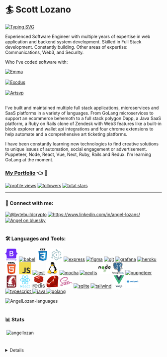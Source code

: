 # 🏄 Scott Lozano

<a href="https://git.io/typing-svg"><img src="https://readme-typing-svg.herokuapp.com?font=Fira+Code&pause=1000&width=435&lines=Hello+there%2C+thanks+for+visiting+%F0%9F%91%8B+;I'm+a+Full-stack+Ruby+and+JS+Dev;Have+a+look+around+%F0%9F%91%80+;Let+me+know+your+questions!" alt="Typing SVG" /></a>

Experienced Software Engineer with multiple years of expertise in web application and backend system development. Skilled in Full Stack development. Constantly building. Other areas of expertise: Communications, Web3, and Security.

Who I've coded software with:

<a href="https://www.emma-sleep.com/" >
<img alt="Emma" title="Emma Sleep" src="https://eu-images.contentstack.com/v3/assets/blt167b24547e5b1906/blt2bbe482a8379e505/620389e29ce2600d8350db05/emma-logo.svg?format=pjpg&auto=webp&quality=80&width=1024&disable=upscale" alt="Emma Sleep" />
</a>
<br>
<br>
<a href="https://exodus.com/" >
<img alt="Exodus" title="Exodus Movement" src="https://www.exodus.com/static/62a09178edfd5fe0b46c9c1f7bb26718/2bf61/exodus-logo.webp" alt="Exodus" />
</a>
<br>
<br>
<a href="https://artsvp.com/" >
<img alt="Artsvp" title="Artsvp" src="https://artsvp.com/assets/logos/artsvp/light-4441e4ca3cd30edc2cec236c40604bc3047d82e51f8c1930db82d1d7a40a0ac0.svg" alt="Artsvp" width="150"  />
</a>
<br>
<br>
         

I’ve built and maintained multiple full stack applications, microservices and SaaS platforms in a variety of languages. From GoLang microservices to support an ecommerce behemoth to a full stack polygon Dapp, a Java SaaS platform, a Ruby on Rails clone of Zendesk with Web3 features like a built-in block explorer and wallet api integrations and four chrome extensions to help automate and a comprehensive art ticketing platforms. 

I have been constantly learning new technologies to find creative solutions to unique issues of automation, social engagement or advertisement. Puppeteer, Node, React, Vue, Next, Ruby, Rails and Redux. I'm learning GoLang at the moment.

### [My Portfolio](https://scottech.software/) 👈 👀

   <p align="left">
      <a href="https://github.com/AngelLozan/AngelLozan/blob/main/README.md">
         <img alt="profile views" title="Who's watching?" src="https://komarev.com/ghpvc/?username=angellozan&label=Profile%20views&color=0e75b6&style=for-the-badge" alt="angellozan" /></a> 
      <a href="https://github.com/AngelLozan?tab=followers">
         <img alt="followers" title="Follow me on Github" src="https://custom-icon-badges.demolab.com/github/followers/AngelLozan?color=236ad3&labelColor=1155ba&style=for-the-badge&logo=person-add&label=Follow&logoColor=white"/></a>
      <a href="https://github.com/AngelLozan?tab=repositories&sort=stargazers">
         <img alt="total stars" title="Total stars on GitHub" src="https://custom-icon-badges.demolab.com/github/stars/AngelLozan?color=55960c&style=for-the-badge&labelColor=488207&logo=star"/></a>
   </p>

---


<h3 align="left"> 📲 Connect with me:</h3>
<p align="left">
<a href="https://twitter.com/bytebuildcrypto" target="blank"><img align="center" src="https://raw.githubusercontent.com/rahuldkjain/github-profile-readme-generator/master/src/images/icons/Social/twitter.svg" alt="@bytebuildcrypto" height="30" width="40" /></a>
<a href="https://linkedin.com/in/angel-lozans/" target="blank"><img align="center" src="https://raw.githubusercontent.com/rahuldkjain/github-profile-readme-generator/master/src/images/icons/Social/linked-in-alt.svg" alt="https://www.linkedin.com/in/angel-lozans/" height="30" width="40" /></a>
<a href="https://bsky.app/profile/angellozan89.bsky.social" target="blank"><img align="center" src="https://upload.wikimedia.org/wikipedia/commons/7/7a/Bluesky_Logo.svg" alt="Angel on bluesky" height="30" width="40" /></a>
</p>

#

<h3 align="left"> 🛠️ Languages and Tools:</h3>
<p align="left"> <a href="https://getbootstrap.com" target="_blank" rel="noreferrer"> <img src="https://raw.githubusercontent.com/devicons/devicon/master/icons/bootstrap/bootstrap-plain-wordmark.svg" alt="bootstrap" width="40" height="40"/></a> <a href="https://babeljs.io/" target="_blank" rel="noreferrer"> <img src="https://d33wubrfki0l68.cloudfront.net/377d727c8d878832f20e08939889a58bdff0b3f2/63787/img/babel.svg" alt="babel" width="40" height="40"/></a> <a href="https://www.w3schools.com/css/" target="_blank" rel="noreferrer"> <img src="https://raw.githubusercontent.com/devicons/devicon/master/icons/css3/css3-original-wordmark.svg" alt="css3" width="40" height="40"/></a> <a href="https://www.electronjs.org" target="_blank" rel="noreferrer"> <img src="https://raw.githubusercontent.com/devicons/devicon/master/icons/electron/electron-original.svg" alt="electron" width="40" height="40"/></a> <a href="https://expressjs.com" target="_blank" rel="noreferrer"> <img src="https://geekflare.com/wp-content/uploads/2023/01/expressjs.png" alt="express" width="40" height="40"/></a> <a href="https://www.figma.com/" target="_blank" rel="noreferrer"> <img src="https://www.vectorlogo.zone/logos/figma/figma-icon.svg" alt="figma" width="40" height="40"/></a> <a href="https://git-scm.com/" target="_blank" rel="noreferrer"> <img src="https://www.vectorlogo.zone/logos/git-scm/git-scm-icon.svg" alt="git" width="40" height="40"/></a> <a href="https://grafana.com" target="_blank" rel="noreferrer"> <img src="https://www.vectorlogo.zone/logos/grafana/grafana-icon.svg" alt="grafana" width="40" height="40"/></a> <a href="https://heroku.com" target="_blank" rel="noreferrer"> <img src="https://www.vectorlogo.zone/logos/heroku/heroku-icon.svg" alt="heroku" width="40" height="40"/></a> <a href="https://www.w3.org/html/" target="_blank" rel="noreferrer"> <img src="https://raw.githubusercontent.com/devicons/devicon/master/icons/html5/html5-original-wordmark.svg" alt="html5" width="40" height="40"/></a> <a href="https://developer.mozilla.org/en-US/docs/Web/JavaScript" target="_blank" rel="noreferrer"> <img src="https://raw.githubusercontent.com/devicons/devicon/master/icons/javascript/javascript-original.svg" alt="javascript" width="40" height="40"/></a> <a href="https://jestjs.io" target="_blank" rel="noreferrer"> <img src="https://www.vectorlogo.zone/logos/jestjsio/jestjsio-icon.svg" alt="jest" width="40" height="40"/></a> <a href="https://www.linux.org/" target="_blank" rel="noreferrer"> <img src="https://raw.githubusercontent.com/devicons/devicon/master/icons/linux/linux-original.svg" alt="linux" width="40" height="40"/></a> <a href="https://mochajs.org" target="_blank" rel="noreferrer"> <img src="https://www.vectorlogo.zone/logos/mochajs/mochajs-icon.svg" alt="mocha" width="40" height="40"/></a> <a href="https://nextjs.org/" target="_blank" rel="noreferrer"> <img src="https://w7.pngwing.com/pngs/87/586/png-transparent-next-js-hd-logo.png" alt="nextjs" width="40" height="40"/></a> <a href="https://nodejs.org" target="_blank" rel="noreferrer"> <img src="https://raw.githubusercontent.com/devicons/devicon/master/icons/nodejs/nodejs-original-wordmark.svg" alt="nodejs" width="40" height="40"/></a> <a href="https://www.postgresql.org" target="_blank" rel="noreferrer"> <img src="https://raw.githubusercontent.com/devicons/devicon/master/icons/postgresql/postgresql-original-wordmark.svg" alt="postgresql" width="40" height="40"/></a> <a href="https://github.com/puppeteer/puppeteer" target="_blank" rel="noreferrer"> <img src="https://www.vectorlogo.zone/logos/pptrdev/pptrdev-official.svg" alt="puppeteer" width="40" height="40"/></a> <a href="https://rubyonrails.org" target="_blank" rel="noreferrer"> <img src="https://raw.githubusercontent.com/devicons/devicon/master/icons/rails/rails-original-wordmark.svg" alt="rails" width="40" height="40"/></a> <a href="https://reactjs.org/" target="_blank" rel="noreferrer"> <img src="https://raw.githubusercontent.com/devicons/devicon/master/icons/react/react-original-wordmark.svg" alt="react" width="40" height="40"/></a> <a href="https://redis.io" target="_blank" rel="noreferrer"> <img src="https://raw.githubusercontent.com/devicons/devicon/master/icons/redis/redis-original-wordmark.svg" alt="redis" width="40" height="40"/></a> <a href="https://www.ruby-lang.org/en/" target="_blank" rel="noreferrer"> <img src="https://raw.githubusercontent.com/devicons/devicon/master/icons/ruby/ruby-original.svg" alt="ruby" width="40" height="40"/></a> <a href="https://sass-lang.com" target="_blank" rel="noreferrer"> <img src="https://raw.githubusercontent.com/devicons/devicon/master/icons/sass/sass-original.svg" alt="sass" width="40" height="40"/></a> <a href="https://www.sqlite.org/" target="_blank" rel="noreferrer"> <img src="https://www.vectorlogo.zone/logos/sqlite/sqlite-icon.svg" alt="sqlite" width="40" height="40"/></a> <a href="https://tailwindcss.com/" target="_blank" rel="noreferrer"> <img src="https://www.vectorlogo.zone/logos/tailwindcss/tailwindcss-icon.svg" alt="tailwind" width="40" height="40"/></a> <a href="https://vuejs.org/" target="_blank" rel="noreferrer"> <img src="https://raw.githubusercontent.com/devicons/devicon/master/icons/vuejs/vuejs-original-wordmark.svg" alt="vuejs" width="40" height="40"/></a> <a href="https://webpack.js.org" target="_blank" rel="noreferrer"> <img src="https://raw.githubusercontent.com/devicons/devicon/d00d0969292a6569d45b06d3f350f463a0107b0d/icons/webpack/webpack-original-wordmark.svg" alt="webpack" width="40" height="40"/></a> <a href="https://www.typescriptlang.org/" target="_blank" rel="noreferrer"> <img src="https://upload.wikimedia.org/wikipedia/commons/4/4c/Typescript_logo_2020.svg" alt="typescript" width="40" height="40"/></a><a href="https://www.java.com/en/" target="_blank" rel="noreferrer"> <img src="https://upload.wikimedia.org/wikipedia/en/thumb/3/30/Java_programming_language_logo.svg/121px-Java_programming_language_logo.svg.png" alt="java" width="40" height="40"/></a><a href="[https://www.java.com/en/](https://go.dev/)" target="_blank" rel="noreferrer"> <img src="https://go.dev/images/go-logo-white.svg" alt="golang" width="40" height="40"/></a></p>

<p align="left">
  <img src="https://github-readme-stats-bear.vercel.app/api/top-langs/?username=AngelLozan&hide_title=true&theme=dark&langs_count=10&layout=compact" alt="AngelLozan-languages" />
</p>


# 

### 📊 Stats

<p>&nbsp;<img align="center" src="https://github-readme-stats.vercel.app/api?username=angellozan&show_icons=true&locale=en&theme=gruvbox" alt="angellozan" /></p>

#

<details>

[![trophy](https://github-profile-trophy.vercel.app/?username=AngelLozan&theme=onedark)](https://github.com/ryo-ma/github-profile-trophy)
